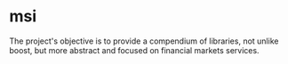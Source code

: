 # msi
The project's objective is to provide a compendium of libraries, not unlike boost, but more abstract and focused on financial markets services.
